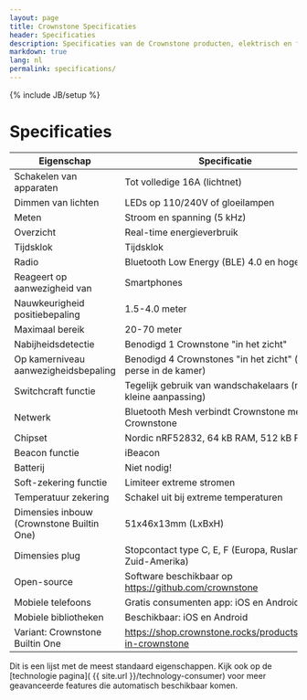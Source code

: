 ```yaml
---
layout: page
title: Crownstone Specificaties
header: Specificaties
description: Specificaties van de Crownstone producten, elektrisch en functioneel.
markdown: true
lang: nl
permalink: specifications/
---
```

{% include JB/setup %}

# Specificaties

| Eigenschap                                    | Specificatie                                                  |
| ---                                           | ---                                                           |
| Schakelen van apparaten                       | Tot volledige 16A (lichtnet)                                  |
| Dimmen van lichten                            | LEDs op 110/240V of gloeilampen                               |
| Meten                                         | Stroom en spanning (5 kHz)                                    |
| Overzicht                                     | Real-time energieverbruik                                     |
| Tijdsklok                                     | Tijdsklok                                                     |
| Radio                                         | Bluetooth Low Energy (BLE) 4.0 en hoger                       |
| Reageert op aanwezigheid van                  | Smartphones                                                   |
| Nauwkeurigheid positiebepaling                | 1.5-4.0 meter                                                 |
| Maximaal bereik                               | 20-70 meter                                                   |
| Nabijheidsdetectie                            | Benodigd 1 Crownstone "in het zicht"                          |
| Op kamerniveau aanwezigheidsbepaling          | Benodigd 4 Crownstones "in het zicht" (niet perse in de kamer)|
| Switchcraft functie                           | Tegelijk gebruik van wandschakelaars (met kleine aanpassing)  |
| Netwerk                                       | Bluetooth Mesh verbindt Crownstone met Crownstone             |
| Chipset                                       | Nordic nRF52832, 64 kB RAM, 512 kB FLASH                      |
| Beacon functie                                | iBeacon                                                       |
| Batterij                                      | Niet nodig!                                                   |
| Soft-zekering functie                         | Limiteer extreme stromen                                      |
| Temperatuur zekering                          | Schakel uit bij extreme temperaturen                          |
| Dimensies inbouw (Crownstone Builtin One)     | 51x46x13mm (LxBxH)                                            |
| Dimensies plug                                | Stopcontact type C, E, F (Europa, Rusland, Zuid-Amerika)      |
| Open-source                                   | Software beschikbaar op <https://github.com/crownstone>       |
| Mobiele telefoons                             | Gratis consumenten app: iOS en Android                        |
| Mobiele bibliotheken                          | Beschikbaar: iOS en Android                                   |
| Variant: Crownstone Builtin One               | <https://shop.crownstone.rocks/products/built-in-crownstone>  |

Dit is een lijst met de meest standaard eigenschappen.
Kijk ook op de
[technologie pagina]( {{ site.url }}/technology-consumer)
voor meer geavanceerde features die automatisch beschikbaar komen.
